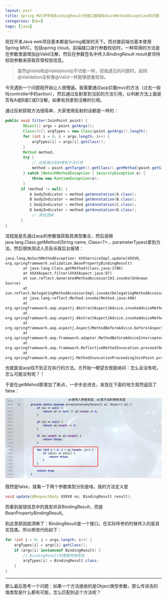 ```yaml
---
layout: post
title: Spring MVC中带有BindingResult的接口报错NoSuchMethodException的问题
categories: [dev]
tags: [java]
---
```


现在开发Java web项目基本都是Spring框架的天下。而对接前端也基本使用Spring MVC，包括spring cloud。前端接口进行参数校验时，一种常用的方法是在参数里面增加@Valid注解，然后在参数签名中传入BindingResult result紧邻待校验参数来获取异常校验信息。

> 虽然@Valid和@Validation似乎功能一样，但我遇见的问题时，起码@Validation没有像@Valid一样能够嵌套校验。

今天遇到一个问题刚开始让人很懵逼。我需要通过aop拦截mvc的方法（过去一般叫controller中的action），然后通过反射拿到当前的方法引用，以判断方法上面是否有A或B或C或D注解，如果有则拿到注解的引用。

通过反射获取方法很简单，大家使用反射的话都是一样的：
```java 
public void filter(JoinPoint point) {
        Object[] args = point.getArgs();
        Class<?>[] argTypes = new Class[point.getArgs().length];
        for (int i = 0; i < args.length; i++) {
            argTypes[i] = args[i].getClass();
        }
        Method method;
        try { 
            // 这里通过反射拿到方法引用
            method = point.getTarget().getClass().getMethod(point.getSignature().getName(), argTypes);
        } catch (NoSuchMethodException | SecurityException e) {
            throw new RuntimeException(e);
        }
       if (method != null) {
           A bodyIndicator = method.getAnnotation(A.class);
           B bodyIndicator = method.getAnnotation(B.class);
           C bodyIndicator = method.getAnnotation(C.class);
           D bodyIndicator = method.getAnnotation(D.class);
            // 其他逻辑
       }
}
```
流程就是先通过aop的参数值获取其类型集合，然后调用java.lang.Class.getMethod(String name, Class<?>... parameterTypes)拿到方法。然后很快测试人员告诉我后台报错：
```
java.lang.NoSuchMethodException: XXXServiceImpl.update(XXXVO, org.springframework.validation.BeanPropertyBindingResult)
        at java.lang.Class.getMethod(Class.java:1786)
        at XXXXAspect.filter(XXXXAspect.java:87)
        at sun.reflect.GeneratedMethodAccessor193.invoke(Unknown Source)
        at sun.reflect.DelegatingMethodAccessorImpl.invoke(DelegatingMethodAccessorImpl.java:43)
        at java.lang.reflect.Method.invoke(Method.java:498)
        at org.springframework.aop.aspectj.AbstractAspectJAdvice.invokeAdviceMethodWithGivenArgs(AbstractAspectJAdvice.java:629)
        at org.springframework.aop.aspectj.AbstractAspectJAdvice.invokeAdviceMethod(AbstractAspectJAdvice.java:611)
        at org.springframework.aop.aspectj.AspectJMethodBeforeAdvice.before(AspectJMethodBeforeAdvice.java:43)
        at org.springframework.aop.framework.adapter.MethodBeforeAdviceInterceptor.invoke(MethodBeforeAdviceInterceptor.java:51)
        at org.springframework.aop.framework.ReflectiveMethodInvocation.proceed(ReflectiveMethodInvocation.java:168)
        at org.springframework.aop.aspectj.MethodInvocationProceedingJoinPoint.proceed(MethodInvocationProceedingJoinPoint.java:97)
```
也就是说aop找不到正在执行的方法。方开始一眼望去很是纳闷：怎么会没有呢，怎么可能没有呢？！

于是在getMehod那里加了断点，一步步走进去，发现在下面的地方竟然返回了false：
<div align="center">
<img src="/images/post/jvmmethod.png" title="" />
</div>

既然是false，就看一下两个参数类型分别是啥。我的方法定义是
```java
void update(@RequestBody XXXVO vo, BindingResult result);
```
而看到报错信息中的类型并非BindingResult，而是BeanPropertyBindingResult。

到这里原因就清晰了：BindingResult是一个接口，在实际传参的时候传入的是其实现类。所以修改代码如下：
```java 
for (int i = 0; i < args.length; i++) {
    argTypes[i] = args[i].getClass();
    if (args[i] instanceof BindingResult) {
        // BindingResult的需要转换类型
        argTypes[i] = BindingResult.class;
    }
}
```

---

那么最后思考一个问题：如果一个方法接收的是Object类型参数，那么传进去的值类型是什么都有可能，怎么匹配到这个方法呢？
